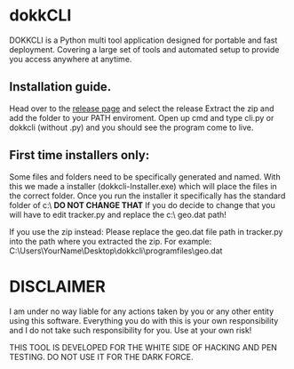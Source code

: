 # dokkCLI
DOKKCLI is a Python multi tool application designed for portable and fast deployment.
Covering a large set of tools and automated setup to provide you access anywhere at anytime.


## Installation guide.
Head over to the [release page](https://github.com/SenpaiDesi/dokkCLI/releases) and select the release
Extract the zip and add the folder to your PATH enviroment.
Open up cmd and type cli.py or dokkcli (without .py)  and you should see the program come to live.

## First time installers only:
Some files and folders need to be specifically generated and named.
With this we made a installer (dokkcli-Installer.exe) which will place the files in the correct folder.
Once you run the installer it specifically has the standard folder of c:\ **DO NOT CHANGE THAT**
If you do decide to change that you will have to edit tracker.py and replace the c:\ geo.dat path!

If you use the zip instead:
Please replace the geo.dat file path in tracker.py into the path where you extracted the zip. 
For example: C:\Users\YourName\Desktop\dokkcli\programfiles\geo.dat


# DISCLAIMER
I am under no way liable for any actions taken by you or any other entity using this software.
Everything you do with this is your own responsibility and I do not take such responsibility for you.
Use at your own risk!

THIS TOOL IS DEVELOPED FOR THE WHITE SIDE OF HACKING AND PEN TESTING. DO NOT USE IT  FOR THE DARK FORCE.
